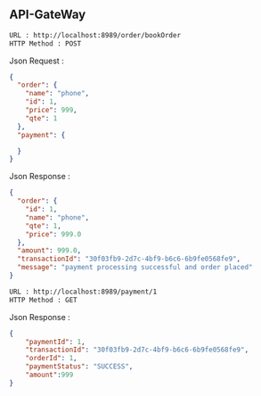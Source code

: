 API-GateWay
-----------
```bash
URL : http://localhost:8989/order/bookOrder
HTTP Method : POST
```
Json Request :
```json
{
  "order": {
    "name": "phone",
    "id": 1,
    "price": 999,
    "qte": 1
  },
  "payment": {

  }
}
```
Json Response :
```json
{
  "order": {
    "id": 1,
    "name": "phone",
    "qte": 1,
    "price": 999.0
  },
  "amount": 999.0,
  "transactionId": "30f03fb9-2d7c-4bf9-b6c6-6b9fe0568fe9",
  "message": "payment processing successful and order placed"
}

```
```bash
URL : http://localhost:8989/payment/1
HTTP Method : GET
```
Json Response :
```json
{
    "paymentId": 1,
    "transactionId": "30f03fb9-2d7c-4bf9-b6c6-6b9fe0568fe9",
    "orderId": 1,
    "paymentStatus": "SUCCESS",
    "amount":999
}
```
